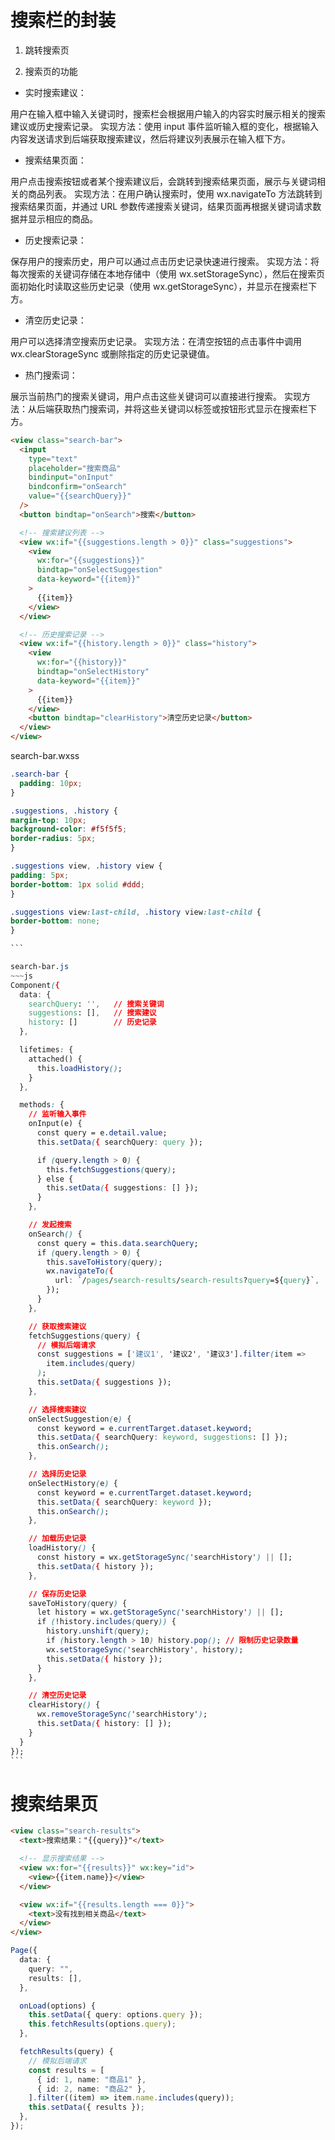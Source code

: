 # 搜索栏的封装

1. 跳转搜索页

2. 搜索页的功能

- 实时搜索建议：

用户在输入框中输入关键词时，搜索栏会根据用户输入的内容实时展示相关的搜索建议或历史搜索记录。
实现方法：使用 input 事件监听输入框的变化，根据输入内容发送请求到后端获取搜索建议，然后将建议列表展示在输入框下方。

- 搜索结果页面：

用户点击搜索按钮或者某个搜索建议后，会跳转到搜索结果页面，展示与关键词相关的商品列表。
实现方法：在用户确认搜索时，使用 wx.navigateTo 方法跳转到搜索结果页面，并通过 URL 参数传递搜索关键词，结果页面再根据关键词请求数据并显示相应的商品。

- 历史搜索记录：

保存用户的搜索历史，用户可以通过点击历史记录快速进行搜索。
实现方法：将每次搜索的关键词存储在本地存储中（使用 wx.setStorageSync），然后在搜索页面初始化时读取这些历史记录（使用 wx.getStorageSync），并显示在搜索栏下方。

- 清空历史记录：

用户可以选择清空搜索历史记录。
实现方法：在清空按钮的点击事件中调用 wx.clearStorageSync 或删除指定的历史记录键值。

- 热门搜索词：

展示当前热门的搜索关键词，用户点击这些关键词可以直接进行搜索。
实现方法：从后端获取热门搜索词，并将这些关键词以标签或按钮形式显示在搜索栏下方。

```html
<view class="search-bar">
  <input
    type="text"
    placeholder="搜索商品"
    bindinput="onInput"
    bindconfirm="onSearch"
    value="{{searchQuery}}"
  />
  <button bindtap="onSearch">搜索</button>

  <!-- 搜索建议列表 -->
  <view wx:if="{{suggestions.length > 0}}" class="suggestions">
    <view
      wx:for="{{suggestions}}"
      bindtap="onSelectSuggestion"
      data-keyword="{{item}}"
    >
      {{item}}
    </view>
  </view>

  <!-- 历史搜索记录 -->
  <view wx:if="{{history.length > 0}}" class="history">
    <view
      wx:for="{{history}}"
      bindtap="onSelectHistory"
      data-keyword="{{item}}"
    >
      {{item}}
    </view>
    <button bindtap="clearHistory">清空历史记录</button>
  </view>
</view>
```

search-bar.wxss

````css
.search-bar {
  padding: 10px;
}

.suggestions, .history {
margin-top: 10px;
background-color: #f5f5f5;
border-radius: 5px;
}

.suggestions view, .history view {
padding: 5px;
border-bottom: 1px solid #ddd;
}

.suggestions view:last-child, .history view:last-child {
border-bottom: none;
}

```

search-bar.js
~~~js
Component({
  data: {
    searchQuery: '',   // 搜索关键词
    suggestions: [],   // 搜索建议
    history: []        // 历史记录
  },

  lifetimes: {
    attached() {
      this.loadHistory();
    }
  },

  methods: {
    // 监听输入事件
    onInput(e) {
      const query = e.detail.value;
      this.setData({ searchQuery: query });

      if (query.length > 0) {
        this.fetchSuggestions(query);
      } else {
        this.setData({ suggestions: [] });
      }
    },

    // 发起搜索
    onSearch() {
      const query = this.data.searchQuery;
      if (query.length > 0) {
        this.saveToHistory(query);
        wx.navigateTo({
          url: `/pages/search-results/search-results?query=${query}`,
        });
      }
    },

    // 获取搜索建议
    fetchSuggestions(query) {
      // 模拟后端请求
      const suggestions = ['建议1', '建议2', '建议3'].filter(item =>
        item.includes(query)
      );
      this.setData({ suggestions });
    },

    // 选择搜索建议
    onSelectSuggestion(e) {
      const keyword = e.currentTarget.dataset.keyword;
      this.setData({ searchQuery: keyword, suggestions: [] });
      this.onSearch();
    },

    // 选择历史记录
    onSelectHistory(e) {
      const keyword = e.currentTarget.dataset.keyword;
      this.setData({ searchQuery: keyword });
      this.onSearch();
    },

    // 加载历史记录
    loadHistory() {
      const history = wx.getStorageSync('searchHistory') || [];
      this.setData({ history });
    },

    // 保存历史记录
    saveToHistory(query) {
      let history = wx.getStorageSync('searchHistory') || [];
      if (!history.includes(query)) {
        history.unshift(query);
        if (history.length > 10) history.pop(); // 限制历史记录数量
        wx.setStorageSync('searchHistory', history);
        this.setData({ history });
      }
    },

    // 清空历史记录
    clearHistory() {
      wx.removeStorageSync('searchHistory');
      this.setData({ history: [] });
    }
  }
});
```
````

# 搜索结果页

```html
<view class="search-results">
  <text>搜索结果："{{query}}"</text>

  <!-- 显示搜索结果 -->
  <view wx:for="{{results}}" wx:key="id">
    <view>{{item.name}}</view>
  </view>

  <view wx:if="{{results.length === 0}}">
    <text>没有找到相关商品</text>
  </view>
</view>
```

```ts
Page({
  data: {
    query: "",
    results: [],
  },

  onLoad(options) {
    this.setData({ query: options.query });
    this.fetchResults(options.query);
  },

  fetchResults(query) {
    // 模拟后端请求
    const results = [
      { id: 1, name: "商品1" },
      { id: 2, name: "商品2" },
    ].filter((item) => item.name.includes(query));
    this.setData({ results });
  },
});
```

